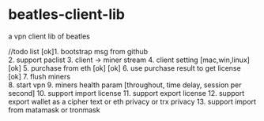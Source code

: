 # beatles-client-lib
a vpn client lib of beatles 

//todo list
[ok]1. bootstrap msg from github  
2. support paclist
3. client -> miner stream
4. client setting [mac,win,linux]
[ok] 5. purchase from eth            [ok]
[ok] 6. use purchase result to get license  
[ok] 7. flush miners                        
8. start vpn
9. miners health param [throughout, time delay, session per second]
10. support import license
11. support export license
12. support export wallet  as a cipher text or  eth privacy or trx privacy
13. support import from matamask or tronmask